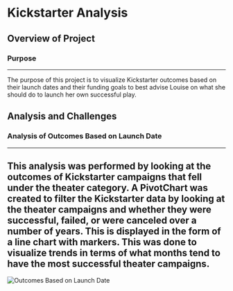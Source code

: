 # Kickstarter Analysis
## Overview of Project
### Purpose
---
The purpose of this project is to visualize Kickstarter outcomes based on their launch dates and their funding goals to best advise Louise on what she should do to launch her own successful play.
## Analysis and Challenges
### Analysis of Outcomes Based on Launch Date
---
This analysis was performed by looking at the outcomes of Kickstarter campaigns that fell under the theater category. A PivotChart was created to filter the Kickstarter data by looking at the theater campaigns and whether they were successful, failed, or were canceled over a number of years. This is displayed in the form of a line chart with markers. This was done to visualize trends in terms of what months tend to have the most successful theater campaigns.
---
![Outcomes Based on Launch Date](https://github.com/jlozano1990/kickstarter-analysis/blob/main/Theater_Outcomes_vs_Launch.png)
